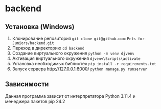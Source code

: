 # backend

## Установка (Windows)
1. Клонирование репозитория
`git clone git@github.com:Pets-for-Juniors/backend.git`
2. Переход в директорию
`cd backend`
3. Создание виртуального окружения
`python -m venv djvenv`
4. Активация виртуального окружения
`djvenv\Scripts\activate`
5. Установка необходимых библиотек
`pip install -r requirements.txt`
6. Запуск сервера  http://127.0.0.1:8000/
`python manage.py runserver`

## Зависимости
Данная программа зависит от интерпретатора Python 3.11.4 и менеджера пакетов pip 24.2
